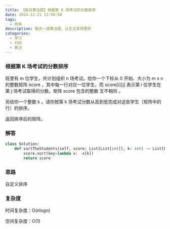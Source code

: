```yaml
---
title: 【每日算法题】根据第 K 场考试的分数排序
date: 2024-12-21 12:50:58
tags:
  - 排序
description: 每天一道算法题，让生活变得更好
categories:
  - 学习
  - 代码
  - 算法
---
```


### 根据第 K 场考试的分数排序

班里有 m 位学生，共计划组织 n 场考试。给你一个下标从 0 开始、大小为 m x n 的整数矩阵 score ，其中每一行对应一位学生，而 score[i][j] 表示第 i 位学生在第 j 场考试取得的分数。矩阵 score 包含的整数 互不相同 。

另给你一个整数 k 。请你按第 k 场考试分数从高到低完成对这些学生（矩阵中的行）的排序。

返回排序后的矩阵。

### 解答

```python
class Solution:
    def sortTheStudents(self, score: List[List[int]], k: int) -> List[List[int]]:
        score.sort(key=lambda x: -x[k])
        return score
```

### 思路

自定义排序

### 复杂度

时间复杂度：O(nlogn)

空间复杂度：O(1)

